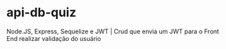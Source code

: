 # api-db-quiz
Node.JS, Express, Sequelize  e JWT |  Crud que envia um JWT para o Front End realizar validação do usuário
